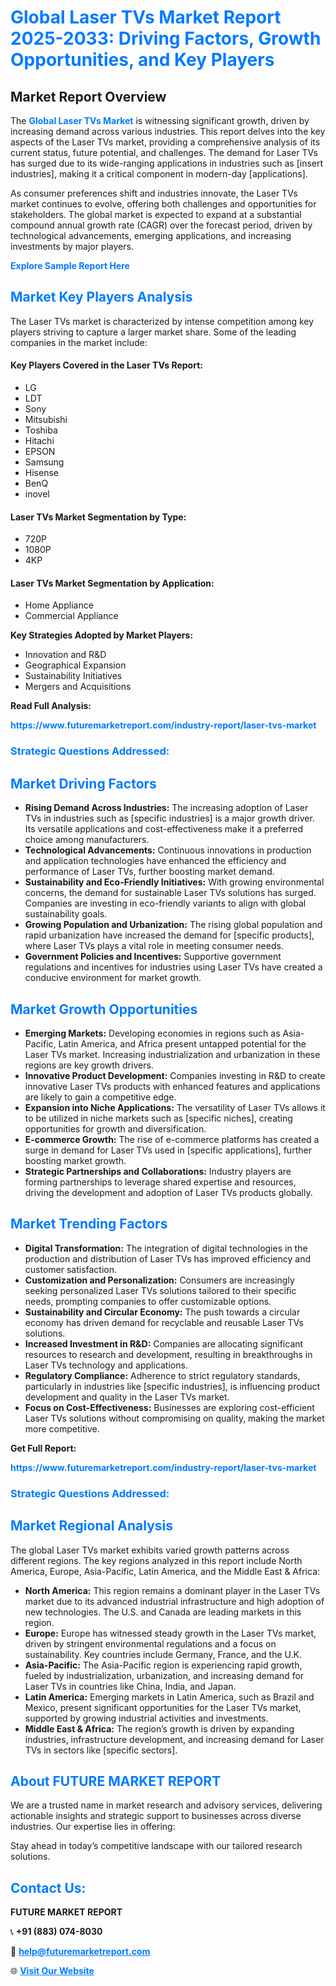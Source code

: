 <h1 style="color: #007BFF;">Global Laser TVs Market Report 2025-2033: Driving Factors, Growth Opportunities, and Key Players</h1>

<section id="overview">
<h2>Market Report Overview</h2>
<p>The <a href="https://www.futuremarketreport.com/industry-report/laser-tvs-market" style="color: #007BFF; text-decoration: none;"><strong>Global Laser TVs Market</strong></a> is witnessing significant growth, driven by increasing demand across various industries. This report delves into the key aspects of the Laser TVs market, providing a comprehensive analysis of its current status, future potential, and challenges. The demand for Laser TVs has surged due to its wide-ranging applications in industries such as [insert industries], making it a critical component in modern-day [applications].</p>
<p>As consumer preferences shift and industries innovate, the Laser TVs market continues to evolve, offering both challenges and opportunities for stakeholders. The global market is expected to expand at a substantial compound annual growth rate (CAGR) over the forecast period, driven by technological advancements, emerging applications, and increasing investments by major players.</p>
</section>

<section id="overview">
<p><a href="https://www.futuremarketreport.com/request-sample/reportId=83445" style="color: #007BFF; text-decoration: none;"><strong>Explore Sample Report Here</strong></a></p>
</section>

<section id="key-players">
<h2 style="color: #007BFF;">Market Key Players Analysis</h2>
<p>The Laser TVs market is characterized by intense competition among key players striving to capture a larger market share. Some of the leading companies in the market include:</p>
<h4>Key Players Covered in the Laser TVs Report:</h4>
<ul><li>LG</li><li>LDT</li><li>Sony</li><li>Mitsubishi</li><li>Toshiba</li><li>Hitachi</li><li>EPSON</li><li>Samsung</li><li>Hisense</li><li>BenQ</li><li>inovel</li></ul>
<h4>Laser TVs Market Segmentation by Type:</h4>
<ul><li>720P</li><li>1080P</li><li>4KP</li></ul>

<h4>Laser TVs Market Segmentation by Application:</h4>
<ul><li>Home Appliance</li><li>Commercial Appliance</li></ul>
<p><strong>Key Strategies Adopted by Market Players:</strong></p>
<ul>
<li>Innovation and R&D</li>
<li>Geographical Expansion</li>
<li>Sustainability Initiatives</li>
<li>Mergers and Acquisitions</li>
</ul>
</section>

<section>
<p><strong>Read Full Analysis: </strong></p><a href="https://www.futuremarketreport.com/industry-report/laser-tvs-market" style="color: #007BFF; text-decoration: none;"><strong>https://www.futuremarketreport.com/industry-report/laser-tvs-market</strong></a>
<h3 style="color: #007BFF;">Strategic Questions Addressed:</h3>
</section>

<section id="driving-factors">
<h2 style="color: #007BFF;">Market Driving Factors</h2>
<ul>
<li><strong>Rising Demand Across Industries:</strong> The increasing adoption of Laser TVs in industries such as [specific industries] is a major growth driver. Its versatile applications and cost-effectiveness make it a preferred choice among manufacturers.</li>
<li><strong>Technological Advancements:</strong> Continuous innovations in production and application technologies have enhanced the efficiency and performance of Laser TVs, further boosting market demand.</li>
<li><strong>Sustainability and Eco-Friendly Initiatives:</strong> With growing environmental concerns, the demand for sustainable Laser TVs solutions has surged. Companies are investing in eco-friendly variants to align with global sustainability goals.</li>
<li><strong>Growing Population and Urbanization:</strong> The rising global population and rapid urbanization have increased the demand for [specific products], where Laser TVs plays a vital role in meeting consumer needs.</li>
<li><strong>Government Policies and Incentives:</strong> Supportive government regulations and incentives for industries using Laser TVs have created a conducive environment for market growth.</li>
</ul>
</section>

<section id="growth-opportunities">
<h2 style="color: #007BFF;">Market Growth Opportunities</h2>
<ul>
<li><strong>Emerging Markets:</strong> Developing economies in regions such as Asia-Pacific, Latin America, and Africa present untapped potential for the Laser TVs market. Increasing industrialization and urbanization in these regions are key growth drivers.</li>
<li><strong>Innovative Product Development:</strong> Companies investing in R&D to create innovative Laser TVs products with enhanced features and applications are likely to gain a competitive edge.</li>
<li><strong>Expansion into Niche Applications:</strong> The versatility of Laser TVs allows it to be utilized in niche markets such as [specific niches], creating opportunities for growth and diversification.</li>
<li><strong>E-commerce Growth:</strong> The rise of e-commerce platforms has created a surge in demand for Laser TVs used in [specific applications], further boosting market growth.</li>
<li><strong>Strategic Partnerships and Collaborations:</strong> Industry players are forming partnerships to leverage shared expertise and resources, driving the development and adoption of Laser TVs products globally.</li>
</ul>
</section>

<section id="trending-factors">
<h2 style="color: #007BFF;">Market Trending Factors</h2>
<ul>
<li><strong>Digital Transformation:</strong> The integration of digital technologies in the production and distribution of Laser TVs has improved efficiency and customer satisfaction.</li>
<li><strong>Customization and Personalization:</strong> Consumers are increasingly seeking personalized Laser TVs solutions tailored to their specific needs, prompting companies to offer customizable options.</li>
<li><strong>Sustainability and Circular Economy:</strong> The push towards a circular economy has driven demand for recyclable and reusable Laser TVs solutions.</li>
<li><strong>Increased Investment in R&D:</strong> Companies are allocating significant resources to research and development, resulting in breakthroughs in Laser TVs technology and applications.</li>
<li><strong>Regulatory Compliance:</strong> Adherence to strict regulatory standards, particularly in industries like [specific industries], is influencing product development and quality in the Laser TVs market.</li>
<li><strong>Focus on Cost-Effectiveness:</strong> Businesses are exploring cost-efficient Laser TVs solutions without compromising on quality, making the market more competitive.</li>
</ul>
</section>

<section>
<p><strong>Get Full Report: </strong></p><a href="https://www.futuremarketreport.com/industry-report/laser-tvs-market" style="color: #007BFF; text-decoration: none;"><strong>https://www.futuremarketreport.com/industry-report/laser-tvs-market</strong></a>
<h3 style="color: #007BFF;">Strategic Questions Addressed:</h3>
</section>


<section id="regional-analysis">
<h2 style="color: #007BFF;">Market Regional Analysis</h2>
<p>The global Laser TVs market exhibits varied growth patterns across different regions. The key regions analyzed in this report include North America, Europe, Asia-Pacific, Latin America, and the Middle East & Africa:</p>
<ul>
<li><strong>North America:</strong> This region remains a dominant player in the Laser TVs market due to its advanced industrial infrastructure and high adoption of new technologies. The U.S. and Canada are leading markets in this region.</li>
<li><strong>Europe:</strong> Europe has witnessed steady growth in the Laser TVs market, driven by stringent environmental regulations and a focus on sustainability. Key countries include Germany, France, and the U.K.</li>
<li><strong>Asia-Pacific:</strong> The Asia-Pacific region is experiencing rapid growth, fueled by industrialization, urbanization, and increasing demand for Laser TVs in countries like China, India, and Japan.</li>
<li><strong>Latin America:</strong> Emerging markets in Latin America, such as Brazil and Mexico, present significant opportunities for the Laser TVs market, supported by growing industrial activities and investments.</li>
<li><strong>Middle East & Africa:</strong> The region’s growth is driven by expanding industries, infrastructure development, and increasing demand for Laser TVs in sectors like [specific sectors].</li>
</ul>
</section>

<footer>
<h2 style="color: #007BFF;">About FUTURE MARKET REPORT</h2>
<p>We are a trusted name in market research and advisory services, delivering actionable insights and strategic support to businesses across diverse industries. Our expertise lies in offering:</p>

<p>Stay ahead in today’s competitive landscape with our tailored research solutions.</p>

<h2 style="color: #007BFF;">Contact Us:</h2>
<p><strong>FUTURE MARKET REPORT</strong></p>
<p>📞 <strong>+91 (883) 074-8030</strong></p>
<p>📧 <strong><a href="mailto:help@futuremarketreport.com" style="color: #007BFF;">help@futuremarketreport.com</a></strong></p>
<p>🌐 <strong><a href="https://www.futuremarketreport.com/" style="color: #007BFF;">Visit Our Website</a></strong></p>
</footer>